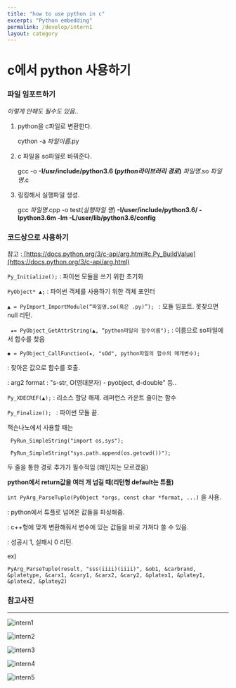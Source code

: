 ```yaml
---
title: "how to use python in c"
excerpt: "Python embedding"
permalink: /develop/intern1
layout: category
---
```




# c에서 python 사용하기



###  파일 임포트하기

*이렇게 안해도 될수도 있음..*

1. python을 c파일로 변환한다.

   cython -a *파일이름*.py

2. c 파일을 so파일로 바꿔준다.

   gcc -o **-I/usr/include/python3.6 (*python라이브러리 경로*)**  *파일명*.so *파일명*.c

3. 링킹해서 실행파일 생성.

   gcc *파일명*.cpp -o test(*실행파일 명*) **-I/user/include/python3.6/ -lpython3.6m -lm -L/user/lib/python3.6/config**



### 코드상으로 사용하기

참고 :[ ](https://docs.python.org/3/c-api/arg.html)[https://docs.python.org/3/c-api/arg.html#c.Py_BuildValue](https://docs.python.org/3/c-api/arg.html)



`Py_Initialize();`  : 파이썬 모듈을 쓰기 위한 초기화

`PyObject* ▲;` : 파이썬 객체를 사용하기 위한 객체 포인터

`▲ = PyImport_ImportModule(“파일명.so(혹은 .py)”); ` : 모듈 임포트. 못찾으면 null 리턴.

` ★= PyObject_GetAttrString(▲, “python파일의 함수이름");` : 이름으로 so파일에서 함수를 찾음

`◆ = PyObject_CallFunction(★, "sOd", python파일의 함수의 매개변수);`

: 찾아온 값으로 함수를 호출.

: arg2 format : "s-str, O(영대문자) - pyobject, d-double" 등..

`Py_XDECREF(▲);`  : 리소스 할당 해제. 레퍼런스 카운트 줄이는 함수

`Py_Finalize(); ` : 파이썬 모듈 끝.



잭슨나노에서 사용할 때는

` PyRun_SimpleString("import os,sys");`

 ` PyRun_SimpleString("sys.path.append(os.getcwd())");`

두 줄을 통한 경로 추가가 필수적임 (왜인지는 모르겠음)



**python에서 return값을 여러 개 넘길 때(리턴형 default는 튜플)**

`int PyArg_ParseTuple(PyObject *args, const char *format, ...)` 을 사용.

: python에서 튜플로 넘어온 값들을 파싱해줌.

: c++형에 맞게 변환해줘서 변수에 있는 값들을 바로 가져다 쓸 수 있음.

: 성공시 1, 실패시 0 리턴.



ex)

`PyArg_ParseTuple(result, "sss(iiii)(iiii)", &ob1, &carbrand, &platetype, &carx1, &cary1, &carx2, &cary2, &platex1, &platey1, &platex2, &platey2)`





### 참고사진

--------------------------------------------------



![intern1](C:\Users\JH\Desktop\project\lhju4e.github.io\images\intern1.png)

![intern2](C:\Users\JH\Desktop\project\lhju4e.github.io\images\intern2.png)

![intern3](C:\Users\JH\Desktop\project\lhju4e.github.io\images\intern3.png)

![intern4](C:\Users\JH\Desktop\project\lhju4e.github.io\images\intern4.png)

![intern5](C:\Users\JH\Desktop\project\lhju4e.github.io\images\intern5.png)

















